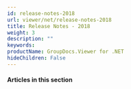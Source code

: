 ```yaml
---
id: release-notes-2018
url: viewer/net/release-notes-2018
title: Release Notes - 2018
weight: 3
description: ""
keywords: 
productName: GroupDocs.Viewer for .NET
hideChildren: False
---
```

#### Articles in this section
